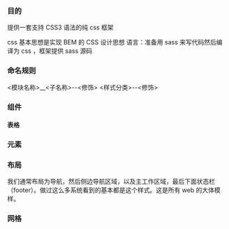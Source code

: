 ### 目的
提供一套支持 CSS3 语法的纯 css 框架

css 基本思想是实现 BEM 的 CSS 设计思想
语言：准备用 sass 来写代码然后编译为 css ，框架提供 sass 源码

### 命名规则
<模块名称>__<子名称>--<修饰>
<样式分类>--<修饰>

### 组件
#### 表格
### 元素
### 布局 
我们通常布局为导航，然后侧边导航区域，以及主工作区域，最后下面状态栏（footer）。做过这么多系统看到的基本都是这个样式。这是所有 web 的大体模样。
### 网格